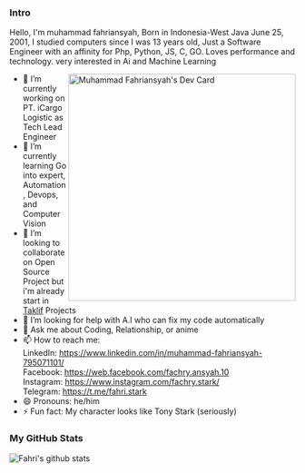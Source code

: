 ### Intro
<p>
Hello, I'm muhammad fahriansyah, Born in Indonesia-West Java June 25, 2001, I studied computers since I was 13 years old, Just a Software Engineer with an 
affinity for Php, Python, JS, C, GO. Loves performance and technology. very interested in Ai and Machine Learning 

<a href="https://app.daily.dev/fahriansyah"><img align="right" src="https://api.daily.dev/devcards/866e68c8b7044b9182f87c78980d8a7d.png?r=54v" width="400" alt="Muhammad Fahriansyah's Dev Card"/></a>
</p>

- 🔭 I’m currently working on PT. iCargo Logistic as Tech Lead Engineer
- 🌱 I’m currently learning Go into expert, Automation, Devops, and Computer Vision
- 👯 I’m looking to collaborate on Open Source Project but i'm already start in [Taklif](https://github.com/fachryansyah/taklif) Projects 
- 🤔 I’m looking for help with A.I who can fix my code automatically
- 💬 Ask me about Coding, Relationship, or anime
- 📫 How to reach me: <br />
  LinkedIn: https://www.linkedin.com/in/muhammad-fahriansyah-795071101/  <br />
  Facebook: https://web.facebook.com/fachry.ansyah.10 <br />
  Instagram: https://www.instagram.com/fachry.stark/ <br />
  Telegram: https://t.me/fahri.stark <br />
- 😄 Pronouns: he/him
- ⚡ Fun fact: My character looks like Tony Stark (seriously)

### My GitHub Stats
![Fahri's github stats](https://github-readme-stats.vercel.app/api?username=fachryansyah&show_icons=true&bg_color=424344&title_color=fff&icon_color=fff&text_color=d9a618&show_owner=false)

<!-- ![Fahri's Coding stats](https://wakatime.com/share/@7d82f9d3-8407-442a-8019-175d436a3f0f/0ab23028-8fae-44f2-8117-780f30d2c673.svg) -->
